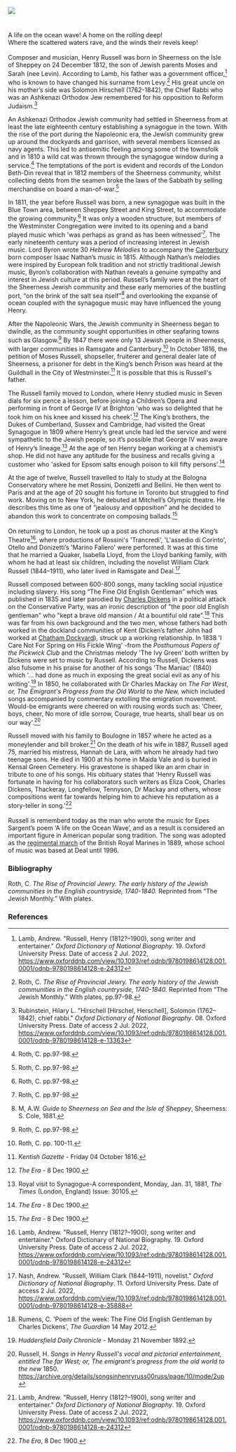 <a href="https://juncture-digital.org"><img src="https://juncture-digital.org/images/ve-button.png"></a>

<param ve-config 
       title="Henry Russell (1812-1900)"
       author="Michelle Crowther"
       banner="xxx" 
       layout="vertical">

<param ve-entity eid="Q2095630" title="William Dyce" aliases="Dyce’s">
<param ve-entity eid="Q736439" aliases="Ramsgate">
<param ve-entity eid="Q1011096" aliases="Deal">
<param ve-entity eid="Q1003196" aliases="Sheerness">

#

A life on the ocean wave! A home on the rolling deep!   
Where the scattered waters rave, and the winds their revels keep!   
<br>
Composer and musician, Henry Russell was born in Sheerness on the Isle of Sheppey on 24 December 1812, the son of Jewish parents Moses and Sarah (nee Levin). According to Lamb, his father was a government officer,[^ref1] who is known to have changed his surname from Levy.[^ref2] His great uncle on his mother’s side was Solomon Hirschell (1762-1842), the Chief Rabbi who was an Ashkenazi Orthodox Jew remembered for his opposition to Reform Judaism.[^ref3]
<param ve-image url="https://stor.artstor.org/stor/0d4f592c-8356-414b-b38d-d9187bfd720d" label="George Vertue, The Picturesque Beauties of Great Britain: Kent.  Dock Yard, Sheerness, 1829" attribution="Photo by Astrid Stilma. By permission of Patrick Marrin">

An Ashkenazi Orthodox Jewish community had settled in Sheerness from at least the late eighteenth century establishing a synagogue in the town. With the rise of the port during the Napoleonic era, the Jewish community grew up around the dockyards and garrison, with several members licensed as navy agents. This led to antisemitic feeling among some of the townsfolk and in 1810 a wild cat was thrown through the synagogue window during a service.[^ref4] The temptations of the port is evident and records of the London Beth-Din reveal that in 1812 members of the Sheerness community, whilst collecting debts from the seamen broke the laws of the Sabbath by selling merchandise on board a man-of-war.[^ref5]
<param ve-image url="https://stor.artstor.org/stor/adbf4c0e-1df6-4b2c-80a7-5f71f4215705" label="George Vertue, The Picturesque Beauties of Great Britain: Kent.  Dock Yard, Sheerness, 1829" attribution="Photo by Astrid Stilma. By permission of Patrick Marrin">

In 1811, the year before Russell was born, a new synagogue was built in the Blue Town area, between Sheppey Street and King Street, to accommodate the growing community.[^ref6] It was only a wooden structure, but members of the Westminster Congregation were invited to its opening and a band played music which 'was perhaps as grand as has been witnessed'[^ref7]. The early nineteenth century was a period of increasing interest in Jewish music. Lord Byron wrote 30 _Hebrew Melodies_ to accompany the [Canterbury](/19c/19c-canterbury) born composer Isaac Nathan’s music in 1815. Although Nathan’s melodies were inspired by European folk tradition and not strictly traditional Jewish music, Byron’s collaboration with Nathan reveals a genuine sympathy and interest in Jewish culture at this period. Russell’s family were at the heart of the Sheerness Jewish community and these early memories of the bustling port, “on the brink of the salt sea itself”[^ref8] and overlooking the expanse of ocean coupled with the synagogue music may have influenced the young Henry. 
<param ve-image url="https://stor.artstor.org/stor/e5edb1c7-9b9f-427e-8057-e5df4793b6d4" label="George Vertue, The Picturesque Beauties of Great Britain: Kent.  Dock Yard, Sheerness, 1829" attribution="Photo by Astrid Stilma. By permission of Patrick Marrin">

After the Napoleonic Wars, the Jewish community in Sheerness began to dwindle, as the community sought opportunities in other seafaring towns such as Glasgow.[^ref9] By 1847 there were only 13 Jewish people in Sheerness, with larger communities in Ramsgate and Canterbury.[^ref10]   In October 1816, the petition of Moses Russell, shopseller, fruiterer and general dealer late of Sheerness, a prisoner for debt in the King’s bench Prison was heard at the Guildhall in the City of Westminster.[^ref11] It is possible that this is Russell's father.
<param ve-image url="https://upload.wikimedia.org/wikipedia/commons/9/9a/British_Tars%2C_Towing_the_Danish_Fleet_into_Harbour_%28NAPOLEON_158%29.jpeg" label="Towing the Danish Fleet, 1807. Note the sign indicating Sheerness Harbour" attribution="University of Washington Special Collections">

The Russell family moved to London, where Henry studied music in Seven dials for six pence a lesson, before joining a Children’s Opera and performing in front of George IV at Brighton 'who was so delighted that he took him on his knee and kissed his cheek'.[^ref12] The King’s brothers, the Dukes of Cumberland, Sussex and Cambridge, had visited the Great Synagogue in 1809 where Henry’s great uncle had led the service and were sympathetic to the Jewish people, so it’s possible that George IV was aware of Henry’s lineage.[^ref13] At the age of ten Henry began working at a chemist’s shop. He did not have any aptitude for the business and recalls giving a customer who 'asked for Epsom salts enough poison to kill fifty persons'.[^ref14]
<param ve-image url="https://upload.wikimedia.org/wikipedia/commons/1/1c/Charles_Motte_-_Rossini_et_Georges_IV_-_la_soir%C3%A9e_de_Brighton.jpg" label="Gioachino Rossini's meeting with George IV of the United Kingdom at Brighton in 1823" attribution="as depicted in a lithograph by Charles Motte.">

At the age of twelve, Russell travelled to Italy to study at the Bologna Conservatory where he met Rossini, Donizetti and Bellini. He then went to Paris and at the age of 20 sought his fortune in Toronto but struggled to find work. Moving on to New York, he debuted at Mitchell’s Olympic theatre. He describes this time as one of “jealousy and opposition” and he decided to abandon this work to concentrate on composing ballads.[^ref15] 
<br><br>
On returning to London, he took up a post as chorus master at the King’s Theatre[^ref16], where productions of Rossini's 'Trancredi', 'L'assedio di Corinto', Otello  and Donizetti’s 'Marino Faliero' were performed. It was at this time that he married a Quaker, Isabella Lloyd, from the Lloyd banking family, with whom he had at least six children, including the novelist William Clark Russell (1844–1911), who later lived in Ramsgate and Deal.[^ref17]
<param ve-image url="https://upload.wikimedia.org/wikipedia/commons/8/8d/Henry_Russell_LCCN2003655318.jpg" label="Henry Russell" attribution="Popular Graphic Arts, Public domain, via Wikimedia Commons">

Russell composed between 600-800 songs, many tackling social injustice including slavery. His song “The Fine Old English Gentleman”  which was published in 1835 and later parodied by [Charles Dickens](/dickens/dickens-biography) in a political attack on the Conservative Party, was an ironic description of "the poor old English gentleman" who "kept a brave old mansion / At a bountiful old rate".[^ref18] This was far from his own background and the two men, whose fathers had both worked in the dockland communities of Kent (Dicken’s father John had worked at [Chatham Dockyard](/dickens/dickens-chatham/)), struck up a working relationship. In 1838 'I Care Not For Spring on His Fickle Wing' -from the _Posthumous Papers of the Pickwick Club_ and the Christmas melody 'The Ivy Green' both written by Dickens were set to music by Russell. According to Russell, Dickens was also fulsome in his praise for another of his songs 'The Maniac' (1840) which '… had done as much in exposing the great social evil as any of his writing'.[^ref19] In 1850, he collaborated with Dr Charles Mackay on _The Far West, or, The Emigrant's Progress from the Old World to the New,_ which included songs accompanied by commentary extolling the emigration movement. Would-be emigrants were cheered on with rousing words such as: 'Cheer, boys, cheer, No more of idle sorrow, Courage, true hearts, shall bear us on our way'.[^ref20]
<param ve-image url="https://upload.wikimedia.org/wikipedia/commons/6/69/The_Maniac._%28BM_1922%2C0710.618%29.jpg" label="The Maniac. BM 1922,0710.618" attribution="© The Trustees of the British Museum, Public domain, via Wikimedia Commons" license="CC BY-NC-SA 4.0">

Russell moved with his family to Boulogne in 1857 where he acted as a moneylender and bill broker.[^ref21] On the death of his wife in 1887, Russell aged 75, married his mistress, Hannah de Lara, with whom he already had two teenage sons. He died in 1900 at his home in Maida Vale and is buried in Kensal Green Cemetery. His gravestone is shaped like an arm chair in tribute to one of his songs. His obituary states that 'Henry Russell was fortunate in having for his collaborators such writers as Eliza Cook, Charles Dickens, Thackeray, Longfellow, Tennyson, Dr Mackay and others, whose compositions went far towards helping him to achieve his reputation as a story-teller in song.'[^ref22] 
<br><br>
Russell is rememberd today as the man who wrote the music for Epes Sargent’s poem ‘A life on the Ocean Wave’, and as a result is considered an important figure in American popular song tradition. The song was adopted as the [regimental march](https://youtu.be/wgr7RWyDp-E) of the British Royal Marines in 1889, whose school of music was based at Deal until 1996.
<param ve-image url="https://upload.wikimedia.org/wikipedia/commons/3/33/George_Augustus_Sala_-_A_Life_on_the_Ocean_Wave_-_B1979.12.880_-_Yale_Center_for_British_Art.jpg" label="A life on the Ocean Wave" attribution="Yale Center for British Art, Drawing by George Augustus Sala, CC0, via Wikimedia Commons"> 

### Bibliography

Roth, C. _The Rise of Provincial Jewry. The early history of the Jewish communities in the English countryside, 1740-1840._ Reprinted from “The Jewish Monthly.” With plates.

### References

[^ref1]: Lamb, Andrew. "Russell, Henry (1812?–1900), song writer and entertainer." _Oxford Dictionary of National Biography_.  19. Oxford University Press. Date of access 2 Jul. 2022, <https://www.oxforddnb.com/view/10.1093/ref:odnb/9780198614128.001.0001/odnb-9780198614128-e-24312>   
[^ref2]: Roth, C.  _The Rise of Provincial Jewry. The early history of the Jewish communities in the English countryside, 1740-1840._ Reprinted from “The Jewish Monthly.” With plates, pp.97-98.
[^ref3]: Rubinstein, Hilary L. "Hirschell [Hirschel, Herschell], Solomon (1762–1842), chief rabbi." _Oxford Dictionary of National Biography_.  08. Oxford University Press. Date of access 2 Jul. 2022, <https://www.oxforddnb.com/view/10.1093/ref:odnb/9780198614128.001.0001/odnb-9780198614128-e-13363>   
[^ref4]: Roth, C. pp.97-98.    
[^ref5]: Roth, C. pp.97-98.    
[^ref6]: Roth, C. pp.97-98.   
[^ref7]: Roth, C. pp.97-98.   
[^ref8]: M, A.W. _Guide to Sheerness on Sea and the Isle of Sheppey_, Sheerness: S. Cole, 1881.
[^ref9]: Roth, C. pp.97-98.   
[^ref10]: Roth, C. pp. 100-11.   
[^ref11]: _Kentish Gazette_ - Friday 04 October 1816.   
[^ref12]: _The Era_ - 8 Dec 1900.   
[^ref13]: Royal visit to Synagogue-A correspondent, Monday,  Jan. 31, 1881, _The Times_ (London, England) Issue: 30105.   
[^ref14]: _The Era_ - 8 Dec 1900. 
[^ref15]: _The Era_ - 8 Dec 1900.
[^ref16]: Lamb, Andrew. "Russell, Henry (1812?–1900), song writer and entertainer." Oxford Dictionary of National Biography.  19. Oxford University Press. Date of access 2 Jul. 2022, <https://www.oxforddnb.com/view/10.1093/ref:odnb/9780198614128.001.0001/odnb-9780198614128-e-24312>    
[^ref17]: Nash, Andrew. "Russell, William Clark (1844–1911), novelist." _Oxford Dictionary of National Biography_.  11. Oxford University Press. Date of access 2 Jul. 2022, <https://www.oxforddnb.com/view/10.1093/ref:odnb/9780198614128.001.0001/odnb-9780198614128-e-35888>   
[^ref18]: Rumens, C. 'Poem of the week: The Fine Old English Gentleman by Charles Dickens', _The Guardian_ 14 May 2012.   
[^ref19]: _Huddersfield Daily Chronicle_ - Monday 21 November 1892.   
[^ref20]: Russell, H. _Songs in Henry Russell's vocal and pictorial entertainment, entitled The far West; or, The emigrant's progress from the old world to the new_ 1850. https://archive.org/details/songsinhenryruss00russ/page/10/mode/2up    
[^ref21]: Lamb, Andrew. "Russell, Henry (1812?–1900), song writer and entertainer." _Oxford Dictionary of National Biography_.  19. Oxford University Press. Date of access 2 Jul. 2022, <https://www.oxforddnb.com/view/10.1093/ref:odnb/9780198614128.001.0001/odnb-9780198614128-e-24312>    
[^ref22]: _The Era_, 8 Dec 1900.
